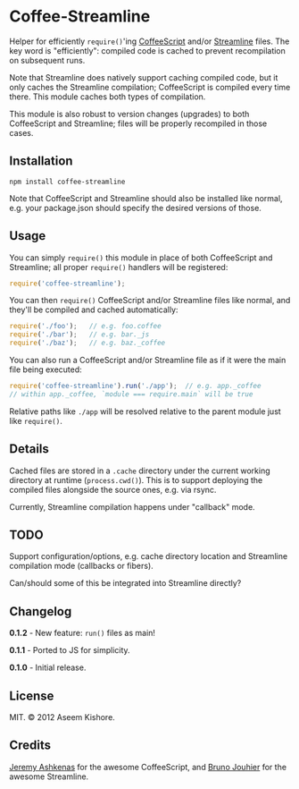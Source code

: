 # Coffee-Streamline

Helper for efficiently `require()`'ing [CoffeeScript][] and/or [Streamline][]
files. The key word is "efficiently": compiled code is cached to prevent
recompilation on subsequent runs.

[coffeescript]: http://coffeescript.org/
[streamline]: https://github.com/Sage/streamlinejs

Note that Streamline does natively support caching compiled code, but it only
caches the Streamline compilation; CoffeeScript is compiled every time there.
This module caches both types of compilation.

This module is also robust to version changes (upgrades) to both CoffeeScript
and Streamline; files will be properly recompiled in those cases.

## Installation

```
npm install coffee-streamline
```

Note that CoffeeScript and Streamline should also be installed like normal,
e.g. your package.json should specify the desired versions of those.

## Usage

You can simply `require()` this module in place of both CoffeeScript and
Streamline; all proper `require()` handlers will be registered:

```js
require('coffee-streamline');
```

You can then `require()` CoffeeScript and/or Streamline files like normal, and
they'll be compiled and cached automatically:

```js
require('./foo');   // e.g. foo.coffee
require('./bar');   // e.g. bar._js
require('./baz');   // e.g. baz._coffee
```

You can also run a CoffeeScript and/or Streamline file as if it were the main
file being executed:

```js
require('coffee-streamline').run('./app');  // e.g. app._coffee
// within app._coffee, `module === require.main` will be true
```

Relative paths like `./app` will be resolved relative to the parent module
just like `require()`.

## Details

Cached files are stored in a `.cache` directory under the current working
directory at runtime (`process.cwd()`). This is to support deploying the
compiled files alongside the source ones, e.g. via rsync.

Currently, Streamline compilation happens under "callback" mode.

## TODO

Support configuration/options, e.g. cache directory location and Streamline
compilation mode (callbacks or fibers).

Can/should some of this be integrated into Streamline directly?

## Changelog

**0.1.2** - New feature: `run()` files as main!

**0.1.1** - Ported to JS for simplicity.

**0.1.0** - Initial release.

## License

MIT. &copy; 2012 Aseem Kishore.

## Credits

[Jeremy Ashkenas](https://github.com/jashkenas) for the awesome CoffeeScript,
and [Bruno Jouhier](https://github.com/bjouhier) for the awesome Streamline.
